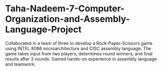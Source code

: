 # Taha-Nadeem-7-Computer-Organization-and-Assembly-Language-Project
Collaborated in a team of three to develop a Rock-Paper-Scissors game using INTEL 8086 microarchitecture and CISC assembly language. The game takes input from two players, determines round winners, and final results after 3 rounds. Gained hands-on experience in assembly language and teamwork.
